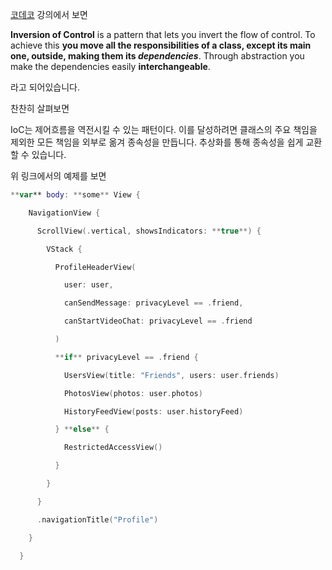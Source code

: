 [코데코](https://www.kodeco.com/14223279-dependency-injection-tutorial-for-ios-getting-started) 강의에서 보면

**Inversion of Control** is a pattern that lets you invert the flow of control. To achieve this **you move all the responsibilities of a class, except its main one, outside, making them its _dependencies_**. Through abstraction you make the dependencies easily **interchangeable**.

라고 되어있습니다.

찬찬히 살펴보면

IoC는 제어흐름을 역전시킬 수 있는 패턴이다. 이를 달성하려면 클래스의 주요 책임을 제외한 모든 책임을 외부로 옮겨 종속성을 만듭니다. 추상화를 통해 종속성을 쉽게 교환할 수 있습니다.

위 링크에서의 예제를 보면
```swift
**var** body: **some** View {

    NavigationView {

      ScrollView(.vertical, showsIndicators: **true**) {

        VStack {

          ProfileHeaderView(

            user: user,

            canSendMessage: privacyLevel == .friend,

            canStartVideoChat: privacyLevel == .friend

          )

          **if** privacyLevel == .friend {

            UsersView(title: "Friends", users: user.friends)

            PhotosView(photos: user.photos)

            HistoryFeedView(posts: user.historyFeed)

          } **else** {

            RestrictedAccessView()

          }

        }

      }

      .navigationTitle("Profile")

    }

  }
```
